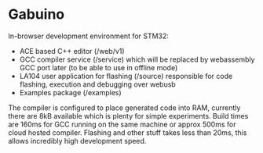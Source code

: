 # Gabuino

In-browser development environment for STM32:
- ACE based C++ editor (/web/v1)
- GCC compiler service (/service) which will be replaced by webassembly GCC port later (to be able to use in offline mode)
- LA104 user application for flashing (/source) responsible for code flashing, execution and debugging over webusb
- Examples package (/examples)

The compiler is configured to place generated code into RAM, currently there are 8kB available which is plenty for simple experiments. Build times are 160ms for GCC running on the same machine or approx 500ms for cloud hosted compiler. Flashing and other stuff takes less than 20ms, this allows incredibly high development speed.
